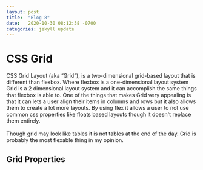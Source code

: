 ```yaml
---
layout: post
title:  "Blog 8"
date:   2020-10-30 08:12:38 -0700
categories: jekyll update
---
```


<h1>CSS Grid</h1>

<p>
    CSS Grid Layout (aka “Grid”), is a two-dimensional grid-based layout that is different than flexbox. Where flexbox is a one-dimensional layout system Grid is a 2 dimensional layout system and it can accomplish the same things that flexbox is able to. One of the things that makes Grid very appealing is that it can lets a user align their items in columns and rows but it also allows them to create a lot more layouts. By using flex it allows a user to not use common css properties like floats based layouts though it doesn't replace them entirely.
    <br><br>
    Though grid may look like tables it is not tables at the end of the day. Grid is probably the most flexable thing in my opinion.
</p>

<h2>Grid Properties</h2>

<code></code>
<p

</p>
<code></code>
<p

</p>
<code></code>
<p

</p>
<code></code>
<p

</p>
<code></code>
<p

</p>